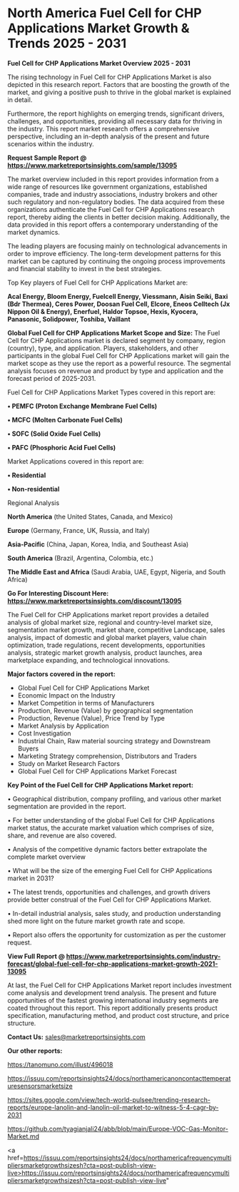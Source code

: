 # North America Fuel Cell for CHP Applications Market Growth & Trends 2025 - 2031

<Strong> Fuel Cell for CHP Applications Market Overview 2025 - 2031</strong>

The rising technology in Fuel Cell for CHP Applications Market is also depicted in this research report. Factors that are boosting the growth of the market, and giving a positive push to thrive in the global market is explained in detail.

Furthermore, the report highlights on emerging trends, significant drivers, challenges, and opportunities, providing all necessary data for thriving in the industry. This report market research offers a comprehensive perspective, including an in-depth analysis of the present and future scenarios within the industry.

<strong>Request Sample Report @ <a href=https://www.marketreportsinsights.com/sample/13095>https://www.marketreportsinsights.com/sample/13095</a></strong>

The market overview included in this report provides information from a wide range of resources like government organizations, established companies, trade and industry associations, industry brokers and other such regulatory and non-regulatory bodies. The data acquired from these organizations authenticate the Fuel Cell for CHP Applications research report, thereby aiding the clients in better decision making. Additionally, the data provided in this report offers a contemporary understanding of the market dynamics.

The leading players are focusing mainly on technological advancements in order to improve efficiency. The long-term development patterns for this market can be captured by continuing the ongoing process improvements and financial stability to invest in the best strategies.

Top Key players of Fuel Cell for CHP Applications Market are:

<strong>Acal Energy, Bloom Energy, Fuelcell Energy, Viessmann, Aisin Seiki, Baxi (Bdr Thermea), Ceres Power, Doosan Fuel Cell, Elcore, Eneos Celltech (Jx Nippon Oil & Energy), Enerfuel, Haldor Topsoe, Hexis, Kyocera, Panasonic, Solidpower, Toshiba, Vaillant</strong>

<strong><b>Global Fuel Cell for CHP Applications Market Scope and Size:</b></strong>
The Fuel Cell for CHP Applications market is declared segment by company, region (country), type, and application. Players, stakeholders, and other participants in the global Fuel Cell for CHP Applications market will gain the market scope as they use the report as a powerful resource. The segmental analysis focuses on revenue and product by type and application and the forecast period of 2025-2031.

Fuel Cell for CHP Applications Market Types covered in this report are:

<strong>• PEMFC (Proton Exchange Membrane Fuel Cells)

• MCFC (Molten Carbonate Fuel Cells)

• SOFC (Solid Oxide Fuel Cells)

• PAFC (Phosphoric Acid Fuel Cells)</strong>

Market Applications covered in this report are:

<strong>• Residential

• Non-residential</strong> 

Regional Analysis

<strong>North America</strong> (the United States, Canada, and Mexico)

<strong>Europe</strong> (Germany, France, UK, Russia, and Italy)

<strong>Asia-Pacific</strong> (China, Japan, Korea, India, and Southeast Asia)

<strong>South America</strong> (Brazil, Argentina, Colombia, etc.)

<strong>The Middle East and Africa</strong> (Saudi Arabia, UAE, Egypt, Nigeria, and South Africa)

<strong>Go For Interesting Discount Here: <a href=https://www.marketreportsinsights.com/discount/13095>https://www.marketreportsinsights.com/discount/13095</a></strong>

The Fuel Cell for CHP Applications market report provides a detailed analysis of global market size, regional and country-level market size, segmentation market growth, market share, competitive Landscape, sales analysis, impact of domestic and global market players, value chain optimization, trade regulations, recent developments, opportunities analysis, strategic market growth analysis, product launches, area marketplace expanding, and technological innovations.

<strong><b>Major factors covered in the report:</b></strong>
<ul>
  <li>Global Fuel Cell for CHP Applications Market </li>
  <li>Economic Impact on the Industry</li>
  <li>Market Competition in terms of Manufacturers</li>
  <li>Production, Revenue (Value) by geographical segmentation</li>
  <li>Production, Revenue (Value), Price Trend by Type</li>
  <li>Market Analysis by Application</li>
  <li>Cost Investigation</li>
  <li>Industrial Chain, Raw material sourcing strategy and Downstream Buyers</li>
  <li>Marketing Strategy comprehension, Distributors and Traders</li>
  <li>Study on Market Research Factors</li>
  <li>Global Fuel Cell for CHP Applications Market Forecast</li>
</ul>

<strong><b>Key Point of the Fuel Cell for CHP Applications Market report:</b></strong>

• Geographical distribution, company profiling, and various other market segmentation are provided in the report.

• For better understanding of the global Fuel Cell for CHP Applications market status, the accurate market valuation which comprises of size, share, and revenue are also covered.

• Analysis of the competitive dynamic factors better extrapolate the complete market overview

• What will be the size of the emerging Fuel Cell for CHP Applications market in 2031?

• The latest trends, opportunities and challenges, and growth drivers provide better construal of the Fuel Cell for CHP Applications Market.

• In-detail industrial analysis, sales study, and production understanding shed more light on the future market growth rate and scope.

• Report also offers the opportunity for customization as per the customer request.

<strong><b>View Full Report @ <a href=https://www.marketreportsinsights.com/industry-forecast/global-fuel-cell-for-chp-applications-market-growth-2021-13095>https://www.marketreportsinsights.com/industry-forecast/global-fuel-cell-for-chp-applications-market-growth-2021-13095</a></b></strong>


At last, the Fuel Cell for CHP Applications Market report includes investment come analysis and development trend analysis. The present and future opportunities of the fastest growing international industry segments are coated throughout this report. This report additionally presents product specification, manufacturing method, and product cost structure, and price structure.

<strong>Contact Us:</strong>
sales@marketreportsinsights.com

<strong>Our other reports:</strong>

<a href=https://tanomuno.com/illust/496018>https://tanomuno.com/illust/496018</a>

<a href=https://issuu.com/reportsinsights24/docs/northamericanoncontacttemperaturesensorsmarketsize>https://issuu.com/reportsinsights24/docs/northamericanoncontacttemperaturesensorsmarketsize</a>

<a href=https://sites.google.com/view/tech-world-pulsee/trending-research-reports/europe-lanolin-and-lanolin-oil-market-to-witness-5-4-cagr-by-2031>https://sites.google.com/view/tech-world-pulsee/trending-research-reports/europe-lanolin-and-lanolin-oil-market-to-witness-5-4-cagr-by-2031</a>

<a href=https://github.com/tyagianjali24/abb/blob/main/Europe-VOC-Gas-Monitor-Market.md>https://github.com/tyagianjali24/abb/blob/main/Europe-VOC-Gas-Monitor-Market.md</a>

<a href=https://issuu.com/reportsinsights24/docs/northamericafrequencymultipliersmarketgrowthsizesh?cta=post-publish-view-live>https://issuu.com/reportsinsights24/docs/northamericafrequencymultipliersmarketgrowthsizesh?cta=post-publish-view-live</a>"
